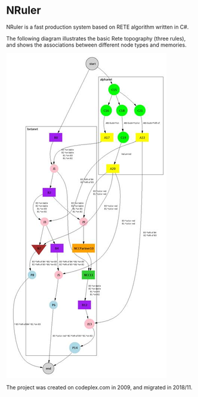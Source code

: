 # NRuler
NRuler is a fast production system based on RETE algorithm written in C#.

The following diagram illustrates the basic Rete topography (three rules), and shows the associations between different node types and memories.

![image](https://github.com/foamliu/NRuler/raw/master/rete.jpg)

The project was created on codeplex.com in 2009, and migrated in 2018/11.


